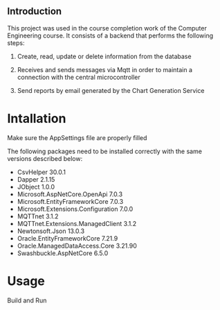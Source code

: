 ## Introduction

This project was used in the course completion work of the Computer Engineering course. It consists of a backend that performs the following steps:

1. Create, read, update or delete information from the database

2. Receives and sends messages via Mqtt in order to maintain a connection with the central microcontroller 

3. Send reports by email generated by the Chart Generation Service

# Intallation

Make sure the AppSettings file are properly filled

The following packages need to be installed correctly with the same versions described below:

- CsvHelper 30.0.1
- Dapper 2.1.15
- JObject 1.0.0
- Microsoft.AspNetCore.OpenApi 7.0.3
- Microsoft.EntityFrameworkCore 7.0.3
- Microsoft.Extensions.Configuration 7.0.0
- MQTTnet 3.1.2
- MQTTnet.Extensions.ManagedClient 3.1.2
- Newtonsoft.Json 13.0.3
- Oracle.EntityFrameworkCore 7.21.9
- Oracle.ManagedDataAccess.Core 3.21.90
- Swashbuckle.AspNetCore 6.5.0

# Usage

Build and Run



